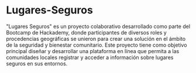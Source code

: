 # Lugares-Seguros
"Lugares Seguros" es un proyecto colaborativo desarrollado como parte del Bootcamp de Hackademy, donde participantes de diversos roles y procedencias geográficas se unieron para crear una solución en el ámbito de la seguridad y bienestar comunitario.
Este proyecto tiene como objetivo principal diseñar y desarrollar una plataforma en línea que permita a las comunidades locales registrar y acceder a información sobre lugares seguros en sus entornos.
